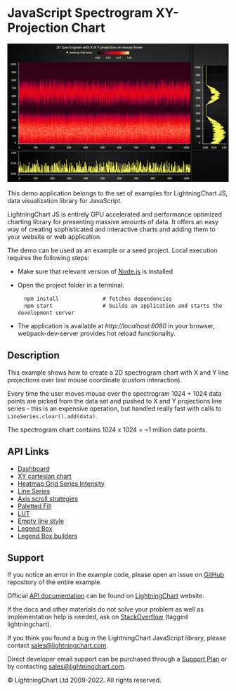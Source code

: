 # JavaScript Spectrogram XY-Projection Chart

![JavaScript Spectrogram XY-Projection Chart](spectrogramProjection-darkGold.png)

This demo application belongs to the set of examples for LightningChart JS, data visualization library for JavaScript.

LightningChart JS is entirely GPU accelerated and performance optimized charting library for presenting massive amounts of data. It offers an easy way of creating sophisticated and interactive charts and adding them to your website or web application.

The demo can be used as an example or a seed project. Local execution requires the following steps:

-   Make sure that relevant version of [Node.js](https://nodejs.org/en/download/) is installed
-   Open the project folder in a terminal:

          npm install              # fetches dependencies
          npm start                # builds an application and starts the development server

-   The application is available at _http://localhost:8080_ in your browser, webpack-dev-server provides hot reload functionality.


## Description

This example shows how to create a 2D spectrogram chart with X and Y line projections over last mouse coordinate (custom interaction).

Every time the user moves mouse over the spectrogram 1024 + 1024 data points are picked from the data set and pushed to X and Y projections line series - this is an expensive operation, but handled really fast with calls to `LineSeries.clear().add(data)`.

The spectrogram chart contains 1024 x 1024 = ~1 million data points.


## API Links

* [Dashboard]
* [XY cartesian chart]
* [Heatmap Grid Series Intensity]
* [Line Series]
* [Axis scroll strategies]
* [Paletted Fill]
* [LUT]
* [Empty line style]
* [Legend Box]
* [Legend Box builders]


## Support

If you notice an error in the example code, please open an issue on [GitHub][0] repository of the entire example.

Official [API documentation][1] can be found on [LightningChart][2] website.

If the docs and other materials do not solve your problem as well as implementation help is needed, ask on [StackOverflow][3] (tagged lightningchart).

If you think you found a bug in the LightningChart JavaScript library, please contact sales@lightningchart.com.

Direct developer email support can be purchased through a [Support Plan][4] or by contacting sales@lightningchart.com.

[0]: https://github.com/Arction/
[1]: https://lightningchart.com/lightningchart-js-api-documentation/
[2]: https://lightningchart.com
[3]: https://stackoverflow.com/questions/tagged/lightningchart
[4]: https://lightningchart.com/support-services/

© LightningChart Ltd 2009-2022. All rights reserved.


[Dashboard]: https://lightningchart.com/js-charts/api-documentation/v7.1.0/classes/Dashboard.html
[XY cartesian chart]: https://lightningchart.com/js-charts/api-documentation/v7.1.0/classes/ChartXY.html
[Heatmap Grid Series Intensity]: https://lightningchart.com/js-charts/api-documentation/v7.1.0/classes/HeatmapGridSeriesIntensityValues.html
[Line Series]: https://lightningchart.com/js-charts/api-documentation/v7.1.0/classes/LineSeries.html
[Axis scroll strategies]: https://lightningchart.com/js-charts/api-documentation/v7.1.0/variables/AxisScrollStrategies.html
[Paletted Fill]: https://lightningchart.com/js-charts/api-documentation/v7.1.0/classes/PalettedFill.html
[LUT]: https://lightningchart.com/js-charts/api-documentation/v7.1.0/classes/LUT.html
[Empty line style]: https://lightningchart.com/js-charts/api-documentation/v7.1.0/variables/emptyLine.html
[Legend Box]: https://lightningchart.com/js-charts/api-documentation/v7.1.0/classes/Chart.html#addLegendBox
[Legend Box builders]: https://lightningchart.com/js-charts/api-documentation/v7.1.0/variables/LegendBoxBuilders.html

